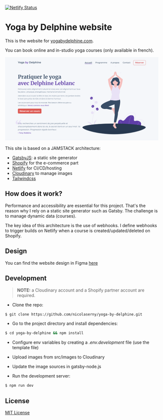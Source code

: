 [![Netlify Status](https://api.netlify.com/api/v1/badges/ba16e192-ec1f-4eb7-a751-634ec2312acc/deploy-status)](https://app.netlify.com/sites/yoga-by-delphine/deploys)

# Yoga by Delphine website

This is the website for [yogabydelphine.com](http://www.yogabydelphine.com/).

You can book online and in-studio yoga courses (only available in french).

![yogabydelphine](./screenshot.png)

This site is based on a JAMSTACK architecture:

- [GatsbyJS](https://www.gatsbyjs.com/): a static site generator
- [Shopify](https://www.shopify.com/) for the e-commerce part
- [Netlify](https://www.netlify.com/) for CI/CD/hosting
- [Cloudinary](https://cloudinary.com/) to manage images
- [Tailwindcss](https://tailwindcss.com/)

## How does it work?

Performance and accessibility are essential for this project. That's the reason why I rely on a static site generator such as Gatsby. The challenge is to manage dynamic data (courses).

The key idea of this architecture is the use of webhooks. I define webhooks to trigger builds on Netlify when a course is created/updated/deleted on Shopify.

## Design

You can find the website design in Figma [here](https://www.figma.com/file/wioiqeZX8Z0hOK0UsHxMAG/YogaByDelphine?node-id=4%3A10)

## Development

> **NOTE:** a Cloudinary account and a Shopify partner account are required.

- Clone the repo:

```bash
$ git clone https://github.com/nicolaserny/yoga-by-delphine.git
```

- Go to the project directory and install dependencies:

```bash
$ cd yoga-by-delphine && npm install
```

- Configure env variables by creating a _.env.development_ file (use the template file)

- Upload images from src/images to Cloudinary

- Update the image sources in gatsby-node.js

- Run the development server:

```bash
$ npm run dev
```

## License

[MIT License](https://raw.githubusercontent.com/nicolaserny/yoga-by-delphine/master/LICENSE)
